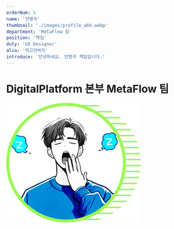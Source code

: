 ```yaml
---
orderNum: 5
name: '안병국'
thumbnail: './images/profile_abk.webp'
department: 'MetaFlow 팀'
position: '책임'
duty: 'UX Designer'
alia: '먹고안버지'
introduce: '안녕하세요. 안병국 책임입니다.'
---
```


# DigitalPlatform 본부 MetaFlow 팀

![Git Commit Message Example](images/profile_abk.webp)
